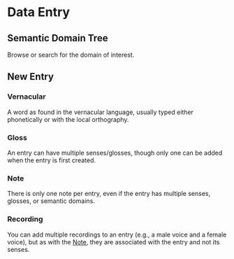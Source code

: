 # Data Entry

## Semantic Domain Tree

Browse or search for the domain of interest.

## New Entry

### Vernacular

A word as found in the vernacular language, usually typed either phonetically or with the local orthography.

### Gloss

An entry can have multiple senses/glosses, though only one can be added when the entry is first created.

### Note

There is only one note per entry, even if the entry has multiple senses, glosses, or semantic domains.

### Recording

You can add multiple recordings to an entry (e.g., a male voice and a female voice), but as with the [Note](#note), they
are associated with the entry and not its senses.
